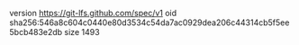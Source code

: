 version https://git-lfs.github.com/spec/v1
oid sha256:546a8c604c0440e80d3534c54da7ac0929dea206c44314cb5f5ee5bcb483e2db
size 1493
